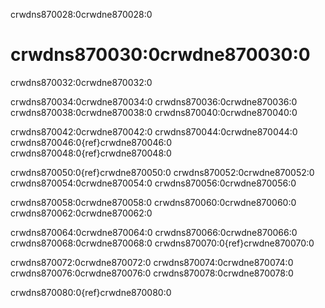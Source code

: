 crwdns870028:0crwdne870028:0
# crwdns870030:0crwdne870030:0

crwdns870032:0crwdne870032:0

crwdns870034:0crwdne870034:0 crwdns870036:0crwdne870036:0 crwdns870038:0crwdne870038:0 crwdns870040:0crwdne870040:0

crwdns870042:0crwdne870042:0 crwdns870044:0crwdne870044:0 crwdns870046:0{ref}crwdne870046:0 crwdns870048:0{ref}crwdne870048:0

crwdns870050:0{ref}crwdne870050:0 crwdns870052:0crwdne870052:0 crwdns870054:0crwdne870054:0 crwdns870056:0crwdne870056:0

crwdns870058:0crwdne870058:0 crwdns870060:0crwdne870060:0 crwdns870062:0crwdne870062:0

crwdns870064:0crwdne870064:0 crwdns870066:0crwdne870066:0 crwdns870068:0crwdne870068:0 crwdns870070:0{ref}crwdne870070:0

crwdns870072:0crwdne870072:0 crwdns870074:0crwdne870074:0 crwdns870076:0crwdne870076:0 crwdns870078:0crwdne870078:0

crwdns870080:0{ref}crwdne870080:0 
